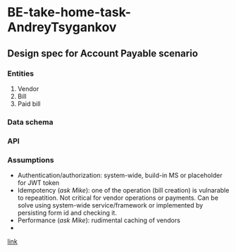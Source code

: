 # BE-take-home-task-AndreyTsygankov


## Design spec for Account Payable scenario

### Entities
1. Vendor
2. Bill
3. Paid bill


### Data schema


### API


### Assumptions
- Authentication/authorization: system-wide, build-in MS or placeholder for JWT token 
- Idempotency (*ask Mike*): one of the operation (bill creation) is vulnarable to repeatition. Not critical for vendor operations or payments. Can be solve using system-wide service/framework or implemented by persisting form id and checking it.
- Performance (*ask Mike*): rudimental caching of vendors
- 

[link](https://github.com/plootoinc/BE-take-home-task-AndreyTsygankov/)

